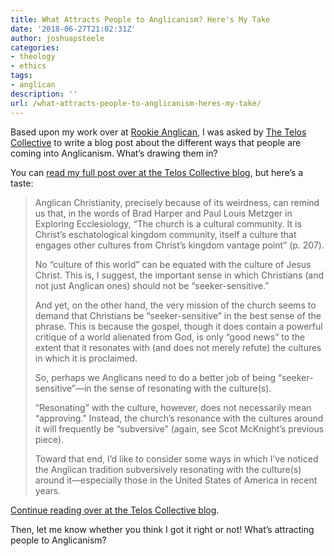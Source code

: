 ```yaml
---
title: What Attracts People to Anglicanism? Here's My Take
date: '2018-06-27T21:02:31Z'
author: joshuapsteele
categories:
- theology
- ethics
tags:
- anglican
description: ''
url: /what-attracts-people-to-anglicanism-heres-my-take/
---
```

Based upon my work over at [Rookie Anglican](http://anglicanpastor.com/rookieanglican/), I was asked by [The Telos Collective](https://www.teloscollective.com/) to write a blog post about the different ways that people are coming into Anglicanism. What’s drawing them in?

You can [read my full post over at the Telos Collective blog](https://www.teloscollective.com/what-attracts-people-to-anglicanism-subversive-cultural-resonance/), but here’s a taste:

> Anglican Christianity, precisely because of its weirdness, can remind us that, in the words of Brad Harper and Paul Louis Metzger in Exploring Ecclesiology, “The church is a cultural community. It is Christ’s eschatological kingdom community, itself a culture that engages other cultures from Christ’s kingdom vantage point” (p. 207).
> 
>  No “culture of this world” can be equated with the culture of Jesus Christ. This is, I suggest, the important sense in which Christians (and not just Anglican ones) should not be “seeker-sensitive.”
> 
>  And yet, on the other hand, the very mission of the church seems to demand that Christians be “seeker-sensitive” in the best sense of the phrase. This is because the gospel, though it does contain a powerful critique of a world alienated from God, is only “good news” to the extent that it resonates with (and does not merely refute) the cultures in which it is proclaimed.
> 
>  So, perhaps we Anglicans need to do a better job of being “seeker-sensitive”—in the sense of resonating with the culture(s).
> 
>  “Resonating” with the culture, however, does not necessarily mean “approving.” Instead, the church’s resonance with the cultures around it will frequently be “subversive” (again, see Scot McKnight’s previous piece).
> 
>  Toward that end, I’d like to consider some ways in which I’ve noticed the Anglican tradition subversively resonating with the culture(s) around it—especially those in the United States of America in recent years.

[Continue reading over at the Telos Collective blog](https://www.teloscollective.com/what-attracts-people-to-anglicanism-subversive-cultural-resonance/).

Then, let me know whether you think I got it right or not! What’s attracting people to Anglicanism?